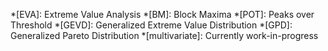 *[EVA]: Extreme Value Analysis
*[BM]: Block Maxima
*[POT]: Peaks over Threshold
*[GEVD]: Generalized Extreme Value Distribution
*[GPD]: Generalized Pareto Distribution
*[multivariate]: Currently work-in-progress

